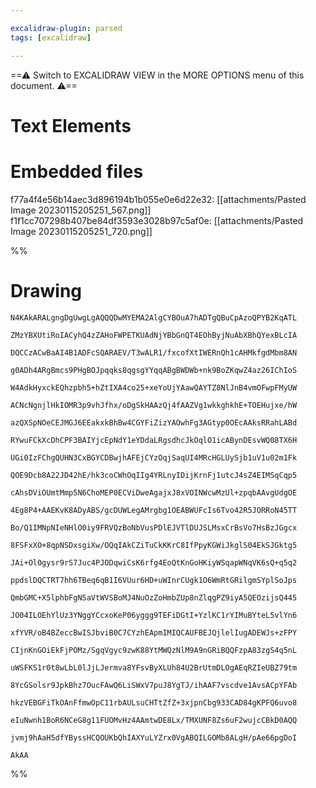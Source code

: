 ```yaml
---

excalidraw-plugin: parsed
tags: [excalidraw]

---
```

==⚠  Switch to EXCALIDRAW VIEW in the MORE OPTIONS menu of this document. ⚠==


# Text Elements

# Embedded files
f77a4f4e56b14aec3d896194b1b055e0e6d22e32: [[attachments/Pasted Image 20230115205251_567.png]]
f1f1cc707298b407be84df3593e3028b97c5af0e: [[attachments/Pasted Image 20230115205251_720.png]]

%%
# Drawing
```compressed-json
N4KAkARALgngDgUwgLgAQQQDwMYEMA2AlgCYBOuA7hADTgQBuCpAzoQPYB2KqATL

ZMzYBXUtiRoIACyhQ4zZAHoFWPETKUAdNjYBbGnQT4EOhByjNuAbXBhQYexBLcIA

DQCCzACwBaAI4B1ADFcSQARAEV/T3wALR1/fxcofXtIWERnQh1cAHMkfgdMbm8AN

g0ADh4ARgBmcs9PHgBOJpqqks8qgsgYYqqABgBWDWb+nk9BoZKqwZ4az26IChIoS

W4AdkHyxckEQhzpbh5+hZtIXA4co25+xeYoUjYAawQAYTZ8NlJnB4vmOFwpFMyUW

ACNcNgnjlHkIOMR3p9vhJfhx/oDgSkHAAzQj4fAAZVg1wkkghkhE+TOEHujxe/hW

azQXSpNOeCEJMGJ6EEakxkBhBw4CGYFiZizYAOwhFg3AGtyp0OEcAAksRRahLABd

RYwuFCkXcDhCPF3BAIYjcEpNdY1eYDdaLRgsdhcJkOqlO1icABynDEsvWQ08TX6H

UGi0IzFChgQUHN3CxBGYCDBwjhAFEjCYzOqjSaqUI4MRcHGLUySjb1uV1u02m1Fk

QOE9Dcb8A22JD42hE/hk3coCWhOqIIg4YRLnyIDijKrnFj1utcJ4sZ4EIMSqCqp5

cAhsDViOUmtMmp5N6ChoMEP0ECViDweAgajxJ8xVOINWcwMzUl+zpqbAAvgUdgOE

4Eg8P4+AAEKvK8ADyABS/gcDUWLegAMrgbg1OEABWUFcIs6Tvo42R5JORRoN45TT

Bo/Q1IMNpNIeNHlO0iy9FRVQzBoNbVusPDlEJVTlDUJSLMsxCrBsVo7HsBzJGgcx

8FSFxXO+8qpNSDxsgiXw/OQqIAkCZiTuCkKKrC8IfPpyKGWiJkglS04EkSJGktg5

JAi+Ol0gysr9rS7Juc4PJODqwiCsK6rfg4EoQtKnGoHKiyWSqapWNqVK6sQ+q5q2

ppdslDQCTRT7hh6TBeq6qB1I6VUur6HD+uWInrCUgk1O6WmRtGRilgmSYplSoJps

QmbGMC+X5lphbFgN5aVtWVSBoMJ4NuOzZoHmbZUp8nZlqgPZ9iyA5QEOzijsQ445

JO04ILOEhYlUz3YNggYCcxoKeP06yggg9TEFiDGtI+YzlKC1rYIMuBYteL5vlYn6

xfYVR/oB4BZeccBwISJbviB0C7CYzhEApmIMIQCAUFBEJQjlelIugADEWJs+zFPY

CIjnKnGOiEkFjPOMz/SgqVgyc9zwK88YtMWQzNlM9A9nGRiBQQFzpA83zgS4q5nL

uWSFKS1r0t8wLbL0lJjLJermva8YFsvByXLUh84U2BrUtmDLOgAEqRZIeUBZ79tm

8YcGSolsr9JpkBhz7OucFAwQ6LiSWxV7puJ8YgTJ/ihAAF7vscdve1AvsACpYFAb

hkzVEBGFiTkOAnFfmwOpC11rbAULsuCHTtZfZ+3xjpnCbg933CAD84gKPFQ6uvo8

eIuNwnh1BoR6NCeG8g11FUOMvHz4AAmtwDE8Lx/TMXUNF8Zs6uF2wujcCBkD0AQQ

jvmj9hAaH5dfYByssHCQOUKbQhIAXYuLYZrx0VgABQILGOMb8ALgH/pAe66pgDoI

AkAA
```
%%